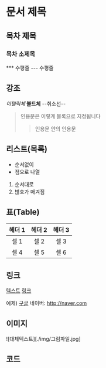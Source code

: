 # 문서 제목
## 목차 제목
### 목차 소제목
*** 수평줄
--- 수평줄

## 강조
*이탤릭체*
**볼드체**
--취소선--

>인용문은 이렇게 블록으로 지정됩니다
>> 인용문 안의 인용문

## 리스트(목록)
* 순서없이
* 점으로 나열

1. 순서대로
2. 벊호가 매겨짐

## 표(Table)
| 헤더 1 | 헤더 2 | 헤더 3 |
|:---:|:---:|:---:|
| 셀 1 | 셀 2 | 셀 3 |
| 셀 4 | 셀 5 | 셀 6 |

## 링크 
[텍스트](fliename.md)
[링크](https://링크주소/)

예제)
[구글](http://google.com)
네이버: <http://naver.com>

## 이미지
![대체텍스트][./img/그림파일.jpg]
## 코드
````
